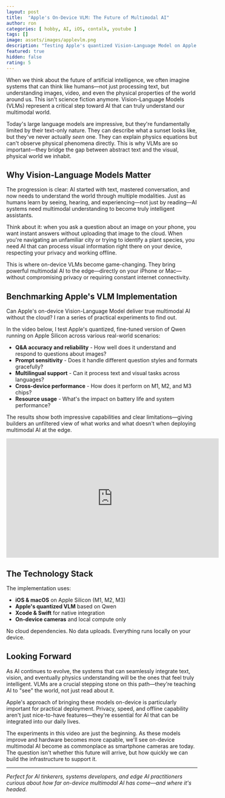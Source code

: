 ```yaml
---
layout: post
title:  "Apple's On-Device VLM: The Future of Multimodal AI"
author: ron
categories: [ hobby, AI, iOS, contalk, youtube ]
tags: []
image: assets/images/applevlm.png
description: "Testing Apple's quantized Vision-Language Model on Apple Silicon - practical experiments in on-device multimodal AI"
featured: true
hidden: false
rating: 5
---
```


When we think about the future of artificial intelligence, we often imagine systems that can think like humans—not just processing text, but understanding images, video, and even the physical properties of the world around us. This isn't science fiction anymore. Vision-Language Models (VLMs) represent a critical step toward AI that can truly understand our multimodal world.

Today's large language models are impressive, but they're fundamentally limited by their text-only nature. They can describe what a sunset looks like, but they've never actually *seen* one. They can explain physics equations but can't observe physical phenomena directly. This is why VLMs are so important—they bridge the gap between abstract text and the visual, physical world we inhabit.

## Why Vision-Language Models Matter

The progression is clear: AI started with text, mastered conversation, and now needs to understand the world through multiple modalities. Just as humans learn by seeing, hearing, and experiencing—not just by reading—AI systems need multimodal understanding to become truly intelligent assistants.

Think about it: when you ask a question about an image on your phone, you want instant answers without uploading that image to the cloud. When you're navigating an unfamiliar city or trying to identify a plant species, you need AI that can process visual information right there on your device, respecting your privacy and working offline.

This is where on-device VLMs become game-changing. They bring powerful multimodal AI to the edge—directly on your iPhone or Mac—without compromising privacy or requiring constant internet connectivity.

## Benchmarking Apple's VLM Implementation

Can Apple's on-device Vision-Language Model deliver true multimodal AI without the cloud? I ran a series of practical experiments to find out.

In the video below, I test Apple's quantized, fine-tuned version of Qwen running on Apple Silicon across various real-world scenarios:

- **Q&A accuracy and reliability** - How well does it understand and respond to questions about images?
- **Prompt sensitivity** - Does it handle different question styles and formats gracefully?
- **Multilingual support** - Can it process text and visual tasks across languages?
- **Cross-device performance** - How does it perform on M1, M2, and M3 chips?
- **Resource usage** - What's the impact on battery life and system performance?

The results show both impressive capabilities and clear limitations—giving builders an unfiltered view of what works and what doesn't when deploying multimodal AI at the edge.

<p><iframe width="560" height="315" src="https://www.youtube.com/embed/ygMqNaiBHzk" title="YouTube video player" frameborder="0" allow="accelerometer; autoplay; clipboard-write; encrypted-media; gyroscope; picture-in-picture; web-share" referrerpolicy="strict-origin-when-cross-origin" allowfullscreen></iframe></p>

## The Technology Stack

The implementation uses:
- **iOS & macOS** on Apple Silicon (M1, M2, M3)
- **Apple's quantized VLM** based on Qwen
- **Xcode & Swift** for native integration
- **On-device cameras** and local compute only

No cloud dependencies. No data uploads. Everything runs locally on your device.

## Looking Forward

As AI continues to evolve, the systems that can seamlessly integrate text, vision, and eventually physics understanding will be the ones that feel truly intelligent. VLMs are a crucial stepping stone on this path—they're teaching AI to "see" the world, not just read about it.

Apple's approach of bringing these models on-device is particularly important for practical deployment. Privacy, speed, and offline capability aren't just nice-to-have features—they're essential for AI that can be integrated into our daily lives.

The experiments in this video are just the beginning. As these models improve and hardware becomes more capable, we'll see on-device multimodal AI become as commonplace as smartphone cameras are today. The question isn't whether this future will arrive, but how quickly we can build the infrastructure to support it.

---

*Perfect for AI tinkerers, systems developers, and edge AI practitioners curious about how far on-device multimodal AI has come—and where it's headed.*
